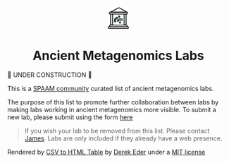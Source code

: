 
<p align="center">
<img src="_media/spaam-AncientMetagenomicLabs_logo.svg" width=10% >

<p/>

<h1 align="center">Ancient Metagenomics Labs</h1>

🔨 UNDER CONSTRUCTION 🔨

This is a [SPAAM community](https://spaam-community.github.io/) curated list of ancient metagenomics labs.

The purpose of this list to promote further collaboration between labs by making labs working in ancient metagenomics more visible. To submit a new lab, please submit using the form [here](https://github.com/SPAAM-community/ancient-metagenomics-labs/issues/new?assignees=&labels=new-lab&template=new_lab.yaml&title=Add+Name+of+Lab)

> If you wish your lab to be removed from this list. Please contact [James](jfy133@gmail.com). Labs are only included if they already have a web presence.

<div id="table-container"></div>

<p class="text-right">Rendered by <a href="https://github.com/derekeder/csv-to-html-table">CSV to HTML Table</a> by <a href="http://derekeder.com">Derek Eder</a> under a <a href="https://github.com/derekeder/csv-to-html-table/blob/master/LICENSE">MIT license</a></p>

<script>
    function format_link(link) {
        if (link)
            return "<a href='" + link + "' target='_blank'>" + link + "</a>";
        else return "";
    }

    CsvToHtmlTable.init({
        csv_path: 'data/ancient-metagenomics_labs.csv', 
        element: 'table-container', 
        allow_download: true,
        csv_options: {separator: ',', delimiter: '"'},
        datatables_options: {"paging": false, "columns.width": "90%"},
		custom_formatting: [[5, format_link]]

    });
</script>

<style>
	.btn-info {
		background-color: #FFFFFF;
		border-color: #732a82;
		font-family: 'Varela Round', sans-serif;
		border-radius: 2rem;
		border-style: solid;
		border-width: 1px;
	}
	.btn-info:hover {
		font-family: 'Varela Round', sans-serif;
		background-color: #732a82;
	}
</style>